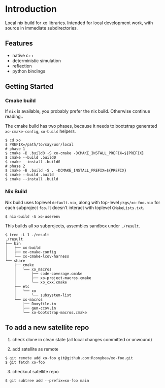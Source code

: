 # Introduction

Local nix build for xo libraries.
Intended for local development work, with source in immediate subdirectories.

## Features

- native c++
- deterministic simulation
- reflection
- python bindings

## Getting Started

### Cmake build

If `nix` is available, you probably prefer the nix build.
Otherwise continue reading..

The cmake build has two phases, because it needs to bootstrap
generated `xo-cmake-config`, `xo-build` helpers.

```
$ cd xo
$ PREFIX=/path/to/say/usr/local
# phase 1
$ cmake -B .build0 -S xo-cmake -DCMAKE_INSTALL_PREFIX=${PREFIX}
$ cmake --build .build0
$ cmake --install .build0
# phase 2
$ cmake -B .build -S . -DCMAKE_INSTALL_PREFIX=${PREFIX}
$ cmake --build .build
$ cmake --install .build
```

### Nix Build

Nix build uses toplevel `default.nix`,
along with top-level `pkgs/xo-foo.nix` for each subproject `foo`.
It doesn't interact with toplevel `CMakeLists.txt`.

```
$ nix-build -A xo-userenv
```

This builds all xo subprojects,  assembles sandbox under `./result`.

```
$ tree -L 1 ./result
./result
├── bin
│   ├── xo-build
│   ├── xo-cmake-config
│   └── xo-cmake-lcov-harness
└── share
    ├── cmake
    │   └── xo_macros
    │       ├── code-coverage.cmake
    │       ├── xo-project-macros.cmake
    │       └── xo_cxx.cmake
    ├── etc
    │   └── xo
    │       └── subsystem-list
    └── xo-macros
        ├── Doxyfile.in
        ├── gen-ccov.in
        └── xo-bootstrap-macros.cmake
```

## To add a new satellite repo

1. check clone in clean state (all local changes committed or unwound)

2. add satellite as remote

```
$ git remote add xo-foo git@github.com:Rconybea/xo-foo.git
$ git fetch xo-foo
```

3. checkout satellite repo

```
$ git subtree add --prefix=xo-foo main
```
